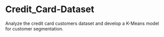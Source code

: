 # Credit_Card-Dataset
Analyze the credit card customers dataset and develop a K-Means model for customer segmentation.
